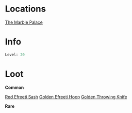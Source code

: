 <!-- TITLE: an enslaved ifrit magician -->

# Locations

[The Marble Palace](marblepalace)

# Info

```perl
Level: 20
```


# Loot

**Common**

[Red Efreeti Sash](red-efreeti-sash)
[Golden Efreeti Hoop](golden-efreeti-hoop)
[Golden Throwing Knife](golden-throwing-knife)

**Rare**